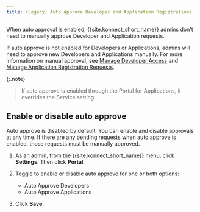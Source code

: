```yaml
---
title: (Legacy) Auto Approve Developer and Application Registrations
---
```

<!-- vale off -->
When auto approval is enabled, {{site.konnect_short_name}} admins don't
need to manually approve Developer and Application requests.

If auto approve is not enabled for Developers or Applications, admins will need to approve new Developers and Applications manually. For more information on manual approval, see [Manage Developer Access](/konnect/legacy/dev-portal/access-and-approval/manage-devs/) and [Manage Application Registration Requests](/konnect/legacy/dev-portal/applications/manage-app-reg-requests/).

{:.note}
> If auto approve is enabled through the Portal for Applications, it overrides the Service setting.

## Enable or disable auto approve

Auto approve is disabled by default. You can enable and disable approvals at any time. If there are any pending requests when auto approve is enabled, those requests must be manually approved.

1. As an admin, from the [{{site.konnect_short_name}}](https://konnect.konghq.com/) menu, click **Settings**. Then click **Portal**.

2. Toggle to enable or disable auto approve for one or both options:
      * Auto Approve Developers
      * Auto Approve Applications

3. Click **Save**.
